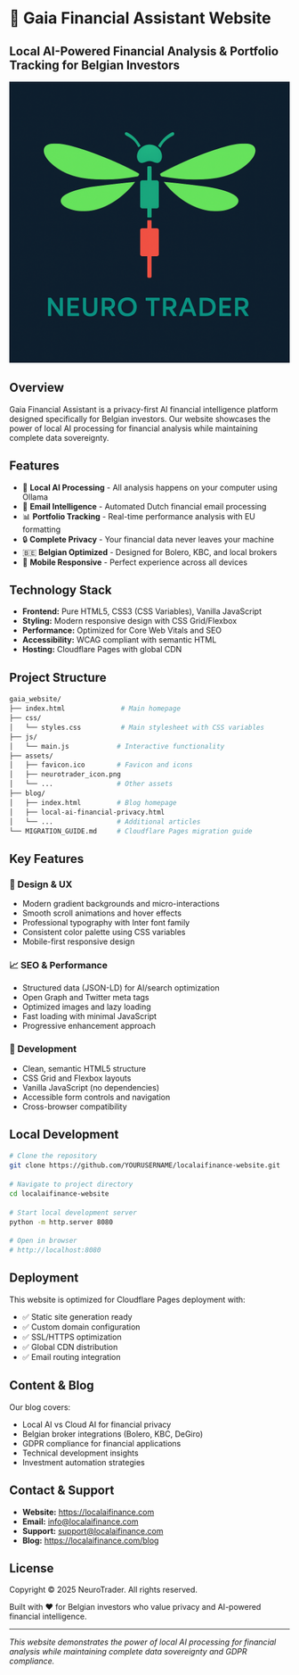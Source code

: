 # 🚀 Gaia Financial Assistant Website

## Local AI-Powered Financial Analysis & Portfolio Tracking for Belgian Investors

![Gaia Financial Assistant](./assets/neurotrader_icon.png)

## Overview

Gaia Financial Assistant is a privacy-first AI financial intelligence platform designed specifically for Belgian investors. Our website showcases the power of local AI processing for financial analysis while maintaining complete data sovereignty.

## Features

- 🤖 **Local AI Processing** - All analysis happens on your computer using Ollama
- 📧 **Email Intelligence** - Automated Dutch financial email processing
- 📊 **Portfolio Tracking** - Real-time performance analysis with EU formatting
- 🔒 **Complete Privacy** - Your financial data never leaves your machine
- 🇧🇪 **Belgian Optimized** - Designed for Bolero, KBC, and local brokers
- 📱 **Mobile Responsive** - Perfect experience across all devices

## Technology Stack

- **Frontend:** Pure HTML5, CSS3 (CSS Variables), Vanilla JavaScript
- **Styling:** Modern responsive design with CSS Grid/Flexbox
- **Performance:** Optimized for Core Web Vitals and SEO
- **Accessibility:** WCAG compliant with semantic HTML
- **Hosting:** Cloudflare Pages with global CDN

## Project Structure

```bash
gaia_website/
├── index.html              # Main homepage
├── css/
│   └── styles.css          # Main stylesheet with CSS variables
├── js/
│   └── main.js            # Interactive functionality
├── assets/
│   ├── favicon.ico        # Favicon and icons
│   ├── neurotrader_icon.png
│   └── ...                # Other assets
├── blog/
│   ├── index.html         # Blog homepage
│   ├── local-ai-financial-privacy.html
│   └── ...                # Additional articles
└── MIGRATION_GUIDE.md     # Cloudflare Pages migration guide
```

## Key Features

### 🎨 Design & UX

- Modern gradient backgrounds and micro-interactions
- Smooth scroll animations and hover effects  
- Professional typography with Inter font family
- Consistent color palette using CSS variables
- Mobile-first responsive design

### 📈 SEO & Performance

- Structured data (JSON-LD) for AI/search optimization
- Open Graph and Twitter meta tags
- Optimized images and lazy loading
- Fast loading with minimal JavaScript
- Progressive enhancement approach

### 🔧 Development

- Clean, semantic HTML5 structure
- CSS Grid and Flexbox layouts
- Vanilla JavaScript (no dependencies)
- Accessible form controls and navigation
- Cross-browser compatibility

## Local Development

```bash
# Clone the repository
git clone https://github.com/YOURUSERNAME/localaifinance-website.git

# Navigate to project directory
cd localaifinance-website

# Start local development server
python -m http.server 8080

# Open in browser
# http://localhost:8080
```

## Deployment

This website is optimized for Cloudflare Pages deployment with:

- ✅ Static site generation ready
- ✅ Custom domain configuration
- ✅ SSL/HTTPS optimization  
- ✅ Global CDN distribution
- ✅ Email routing integration

## Content & Blog

Our blog covers:

- Local AI vs Cloud AI for financial privacy
- Belgian broker integrations (Bolero, KBC, DeGiro)
- GDPR compliance for financial applications
- Technical development insights
- Investment automation strategies

## Contact & Support

- **Website:** <https://localaifinance.com>
- **Email:** <info@localaifinance.com>
- **Support:** <support@localaifinance.com>
- **Blog:** <https://localaifinance.com/blog>

## License

Copyright © 2025 NeuroTrader. All rights reserved.

Built with ❤️ for Belgian investors who value privacy and AI-powered financial intelligence.

---

*This website demonstrates the power of local AI processing for financial analysis while maintaining complete data sovereignty and GDPR compliance.*
